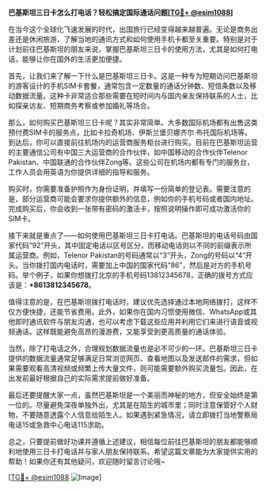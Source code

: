 **巴基斯坦三日卡怎么打电话？轻松搞定国际通话问题[[TG💪+ @esim1088](https://t.me/s/esim1088)]**

在当今这个全球化飞速发展的时代，出国旅行已经变得越来越普遍。无论是商务出差还是休闲旅游，了解当地的通讯方式和如何使用手机卡都至关重要。特别是对于计划前往巴基斯坦的朋友来说，掌握巴基斯坦三日卡的使用方法，尤其是如何打电话，能够让你在国外的生活更加便捷。

首先，让我们来了解一下什么是巴基斯坦三日卡。这是一种专为短期访问巴基斯坦的游客设计的手机SIM卡套餐，通常包含一定数量的通话分钟数、短信条数以及移动数据流量。这种卡非常适合那些需要在短时间内与国内亲友保持联系的人士，比如探亲访友、短期商务考察或参加婚礼等场合。

那么，如何购买巴基斯坦三日卡呢？其实非常简单。大多数国际机场都有出售这类预付费SIM卡的服务点，比如卡拉奇机场、伊斯兰堡贝娜齐尔·布托国际机场等。到达后，你可以直接前往机场内的运营商服务柜台进行购买。目前在巴基斯坦运营的主要通信公司有中国三大运营商的合作伙伴，如中国移动的合作伙伴Telenor Pakistan、中国联通的合作伙伴Zong等。这些公司在机场内都有专门的服务台，工作人员会用英语为你提供详细的指导和服务。

购买时，你需要准备护照作为身份证明，并填写一份简单的登记表。需要注意的是，部分运营商可能会要求你提供额外的信息，例如你的手机号码或者国内地址。完成购买后，你会收到一张带有密码的激活卡，按照说明操作即可成功激活你的SIM卡。

接下来就是重点了——如何使用巴基斯坦三日卡打电话。巴基斯坦的电话号码由国家代码“92”开头，其中固定电话以区号区分，而移动电话则以不同的前缀表示所属运营商。例如，Telenor Pakistan的号码通常以“3”开头，Zong的号码以“4”开头。当你拨打国内电话时，需要加上中国的国家代码“86”，然后是对方的手机号码。举个例子，如果你想拨打北京的手机号码13812345678，正确的拨号方式应该是：**+8613812345678**。

值得注意的是，在巴基斯坦拨打电话时，建议优先选择通过本地网络拨打，这样不仅方便快捷，还能节省费用。此外，如果你在国内习惯使用微信、WhatsApp或其他即时通讯软件与朋友沟通，也可以考虑下载这些应用并利用它们来进行语音或视频通话。这样既能避免高昂的漫游费，又能享受到更高质量的通话体验。

当然，除了打电话之外，合理规划数据流量也是必不可少的一环。巴基斯坦三日卡提供的数据流量通常足够满足日常浏览网页、查看地图以及发送邮件的需求，但如果需要观看高清视频或频繁上传大量文件，则可能需要额外购买流量包。因此，在出发前最好根据自己的实际需求提前做好准备。

最后还要提醒大家一点，虽然巴基斯坦是一个美丽而神秘的地方，但安全始终是第一位的。尽量避免深夜单独外出，尤其是在陌生的城市里；同时注意保管好个人财物，不要随意透露个人信息给陌生人。如果遇到紧急情况，请立即拨打当地警察局电话15或急救中心电话115求助。

总之，只要提前做好功课并遵循上述建议，相信每位前往巴基斯坦的朋友都能够顺利地使用三日卡打电话并与家人朋友保持联系。希望这篇文章能为大家提供实用的帮助！如果你还有其他疑问，欢迎随时留言讨论哦~

[[TG💪+ @esim1088](https://t.me/s/esim1088) ![Image](https://i.postimg.cc/4NQfJmqS/Snipaste-2025-05-13-00-14-12.png)]